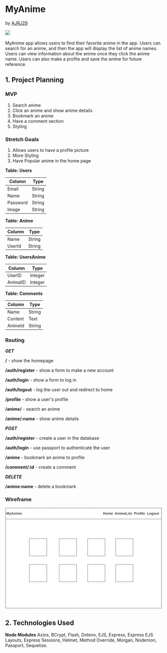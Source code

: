 # MyAnime

by [AJRJ29](https://github.com/AJRJ29)

![](public/img/home.png)

MyAnime app allows users to find their favorite anime in the app. Users can search for an anime, and then the app will display the list of anime names. Users can view information about the anime once they click the anime name. Users can also make a profile and save the anime for future reference.

## 1. Project Planning

### MVP

1. Search anime
2. Click an anime and show anime details
3. Bookmark an anime
4. Have a comment section
5. Styling

### Stretch Goals

1. Allows users to have a profile picture
2. More Styling
3. Have Popular anime in the home page

**Table: Users**

| Column| Type|
|------|------|
|Email |String|
|Name| String|
|Password| String|
|Image| String|


**Table: Anime**

| Column| Type|
|------|------|
|Name| String|
|UserId |String|

**Table: UsersAnime**

| Column| Type|
|------|------|
|UserID|Integer|
|AnimalID|Integer|

**Table: Comments**

| Column| Type|
|------|------|
|Name| String|
|Content| Text|
|AnimeId |String|

### Routing

_**GET**_

**/** - show the homepage

**/auth/register** - show a form to make a new account

**/auth/login** - show a form to log in

**/auth/logout** - log the user out and redirect to home

**/profile** - show a user's profile

**/anime/** - search an anime

**/anime/:name** - show anime details

_**POST**_

**/auth/register** - create a user in the database

**/auth/login** - use passport to authenticate the user

**/anime** - bookmark an anime to profile

**/comment/:id** - create a comment

_**DELETE**_

**/anime:name** - delete a bookmark 


### Wireframe

![](public/img/wireframe.png)

## 2. Technologies Used

**Node Modules** Axios, BCrypt, Flash, Dotenv, EJS, Express, Express EJS Layouts, Express Sessions, Helmet, Method Override, Morgan, Nodemon, Passport, Sequelize.


